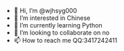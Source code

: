 - 👋 Hi, I’m @wjhsyg000
- 👀 I’m interested in Chinese
- 🌱 I’m currently learning Python 
- 💞️ I’m looking to collaborate on no
- 📫 How to reach me QQ:3417242411

<!---
wjhsyg000/wjhsyg000 is a ✨ special ✨ repository because its `README.md` (this file) appears on your GitHub profile.
You can click the Preview link to take a look at your changes.
--->
